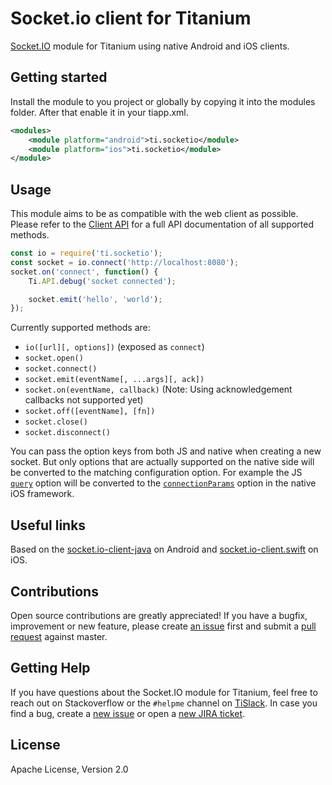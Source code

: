 # Socket.io client for Titanium

[Socket.IO](https://socket.io) module for Titanium using native Android and iOS clients.

## Getting started

Install the module to you project or globally by copying it into the modules folder. After that enable it in your tiapp.xml.

```xml
<modules>
    <module platform="android">ti.socketio</module>
    <module platform="ios">ti.socketio</module>
</module>
```

## Usage

This module aims to be as compatible with the web client as possible. Please refer to the [Client API](https://socket.io/docs/client-api/) for a full API documentation of all supported methods.

```js
const io = require('ti.socketio');
const socket = io.connect('http://localhost:8080');
socket.on('connect', function() {
    Ti.API.debug('socket connected');

    socket.emit('hello', 'world');
});
```

Currently supported methods are:

* `io([url][, options])` (exposed as `connect`)
* `socket.open()`
* `socket.connect()`
* `socket.emit(eventName[, ...args][, ack])`
* `socket.on(eventName, callback)` (Note: Using acknowledgement callbacks not supported yet)
* `socket.off([eventName], [fn])`
* `socket.close()`
* `socket.disconnect()`

You can pass the option keys from both JS and native when creating a new socket. But only options that are actually supported on the native side will be converted to the matching configuration option. For example the JS [`query`](https://socket.io/docs/client-api/#new-manager-url-options) option will be converted to the [`connectionParams`](https://nuclearace.github.io/Socket.IO-Client-Swift/Enums/SocketIOClientOption.html#/s:8SocketIO0A14IOClientOptionO13connectParamsACs10DictionaryVySSypGcACmF) option in the native iOS framework.

## Useful links

Based on the [socket.io-client-java](https://github.com/socketio/socket.io-client-java) on Android and [socket.io-client.swift](https://github.com/socketio/socket.io-client-swift) on iOS.

## Contributions

Open source contributions are greatly appreciated! If you have a bugfix, improvement or new feature, please create
[an issue](https://github.com/appcelerator-modules/titanium-socketio/issues/new) first and submit a [pull request](https://github.com/appcelerator-modules/titanium-socketio/pulls/new) against master.

## Getting Help

If you have questions about the Socket.IO module for Titanium, feel free to reach out on Stackoverflow or the
`#helpme` channel on [TiSlack](http://tislack.org). In case you find a bug, create a [new issue](/issues/new)
or open a [new JIRA ticket](https://jira.appcelerator.org).

## License

Apache License, Version 2.0
